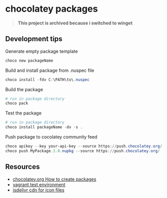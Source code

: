 # chocolatey packages

> **This project is archived because i switched to winget**

## Development tips

Generate empty package template

```powershell
choco new packageName
```

Build and install package from .nuspec file

```powershell
choco install -fdv C:\PATH\to\.nuspec
```

Build the package

```powershell
# run in package directory
choco pack
```

Test the package

```powershell
# run in package directory
choco install packageName -dv -s .
```

Push package to cocolatey community feed

```powershell
choco apikey --key your-api-key --source https://push.chocolatey.org/
choco push MyPackage.1.0.nupkg --source https://push.chocolatey.org/
```

## Resources

* [chocolatey.org How to create packages](https://chocolatey.org/docs/create-packages)
* [vagrant test environment](https://github.com/chocolatey/chocolatey-test-environment)
* [jsdelivr cdn for icon files](https://www.jsdelivr.com/)